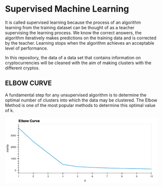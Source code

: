 # Supervised Machine Learning

It is called supervised learning because the process of an algorithm learning from the training dataset can be thought of as a teacher supervising the learning process. We know the correct answers, the algorithm iteratively makes predictions on the training data and is corrected by the teacher. Learning stops when the algorithm achieves an acceptable level of performance.

In this repository, the data of a data set that contains information on cryptocurrencies will be cleaned with the aim of making clusters with the different cryptos.

## ELBOW CURVE
A fundamental step for any unsupervised algorithm is to determine the optimal number of clusters into which the data may be clustered. The Elbow Method is one of the most popular methods to determine this optimal value of k.

![alt text](https://github.com/dani1925/crypto_clustering/blob/master/resources/plot1.png)